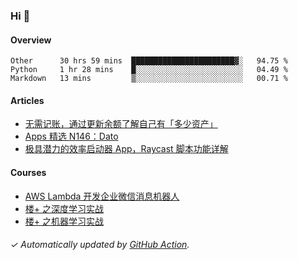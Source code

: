 ### Hi 👋

#### Overview

<!--START_SECTION:waka-->
```text
Other      30 hrs 59 mins  ███████████████████████▓░   94.75 % 
Python     1 hr 28 mins    █░░░░░░░░░░░░░░░░░░░░░░░░   04.49 % 
Markdown   13 mins         ▒░░░░░░░░░░░░░░░░░░░░░░░░   00.71 % 
```
<!--END_SECTION:waka-->

#### Articles

<!-- BLOG:START -->
- [无需记账，通过更新余额了解自己有「多少资产」](http://huhuhang.com/post/sspai/64506)
- [Apps 精选 N146：Dato](http://huhuhang.com/post/product-hunt/product-hunt-n146)
- [极具潜力的效率启动器 App，Raycast 脚本功能详解](http://huhuhang.com/post/sspai/64399)
<!-- BLOG:END -->

#### Courses

<!-- SYL:START -->
- [AWS Lambda 开发企业微信消息机器人](https://lanqiao.cn/courses/2868)
- [楼+ 之深度学习实战](https://lanqiao.cn/courses/2617)
- [楼+ 之机器学习实战](https://lanqiao.cn/courses/2616)
<!-- SYL:END -->

###### ✓ Automatically updated by [GitHub Action](https://github.com/huhuhang/huhuhang/actions).
